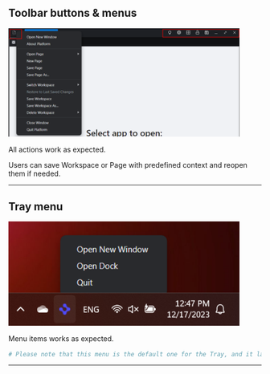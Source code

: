 ## Toolbar buttons & menus

<img src="./images/toolbar-actions.png" width="460"/>

All actions work as expected.

Users can save Workspace or Page with predefined context and reopen them if needed.

---

## Tray menu

<img src="./images/tray.png" width="460"/>

Menu items works as expected.

```Bash
# Please note that this menu is the default one for the Tray, and it lacks the functionality to always stay on top. Therefore, to access it, you should minimize all windows on the screen and then open it. It's worth mentioning that the menu is beyond the scope of this course, so the current functionality should be sufficient for its intended use.
```

---
